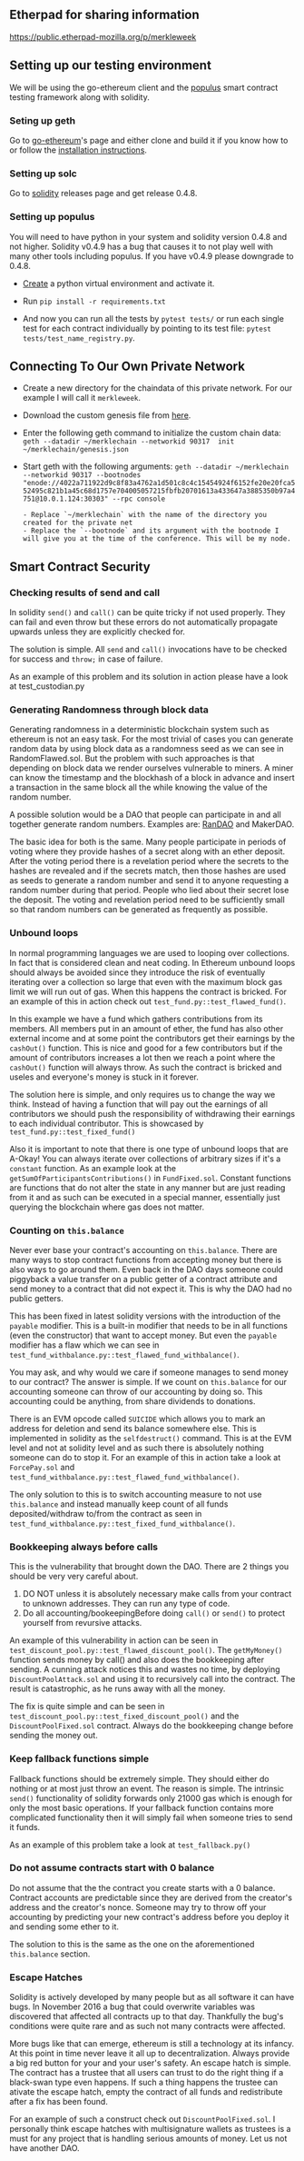 ## Etherpad for sharing information


https://public.etherpad-mozilla.org/p/merkleweek

## Setting up our testing environment

We will be using the go-ethereum client and the [populus](https://github.com/pipermerriam/populus) smart contract testing framework along with solidity.

### Seting up geth

Go to [go-ethereum](https://github.com/ethereum/go-ethereum)'s page and either clone and build it if you know how to or follow
the [installation instructions](https://github.com/ethereum/go-ethereum/wiki/Building-Ethereum).

### Setting up solc

Go to [solidity](https://github.com/ethereum/solidity/releases) releases page and get release 0.4.8.

### Setting up populus

You will need to have python in your system and solidity version 0.4.8 and not higher. Solidity v0.4.9 has a bug that causes it to not play well with many other tools including populus. If you have v0.4.9 please downgrade to 0.4.8.

- [Create](http://docs.python-guide.org/en/latest/dev/virtualenvs/) a python virtual environment and activate it.

- Run `pip install -r requirements.txt`

- And now you can run all the tests by `pytest tests/` or run each single test for each contract individually by pointing to its test file: `pytest tests/test_name_registry.py`.

## Connecting To Our Own Private Network

- Create a new directory for the chaindata of this private network. For our example I will call it `merkleweek`.

- Download the custom genesis file from [here](https://gist.github.com/LefterisJP/e008a5fc4f4fa65160b150258f16b72f).

- Enter the following geth command to initialize the custom chain data: `geth --datadir ~/merklechain --networkid 90317  init ~/merklechain/genesis.json `

- Start geth with the following arguments:
  ```geth --datadir ~/merklechain --networkid 90317 --bootnodes "enode://4022a711922d9c8f83a4762a1d501c8c4c15454924f6152fe20e20fca552495c821b1a45c68d1757e704005057215fbfb20701613a433647a3885350b97a4751@10.0.1.124:30303" --rpc console```

	  - Replace `~/merklechain` with the name of the directory you created for the private net
	  - Replace the `--bootnode` and its argument with the bootnode I will give you at the time of the conference. This will be my node.


## Smart Contract Security

### Checking results of send and call

In solidity `send()` and `call()` can be quite tricky if not used properly. They can fail and even throw but these errors do not automatically propagate upwards unless they are explicitly checked for.

The solution is simple. All `send` and `call()` invocations have to be checked for success and `throw;` in case of failure.

As an example of this problem and its solution in action please have a look at test_custodian.py

### Generating Randomness through block data

Generating randomness in a deterministic blockchain system such as ethereum is not an easy task. For the most trivial of cases you can generate random data by using block data as a randomness seed as we can see in RandomFlawed.sol. But the problem with such approaches is that depending on block data we render ourselves vulnerable to miners. A miner can know the timestamp and the blockhash of a block in advance and insert a transaction in the same block all the while knowing the value of the random number.


A possible solution would be a DAO that people can participate in and all together generate random numbers. Examples are: [RanDAO](https://github.com/randao/randao) and MakerDAO.

The basic idea for both is the same. Many people participate in periods of voting where they provide hashes of a secret along with an ether deposit. After the voting period there is a revelation period where the secrets to the hashes are revealed and if the secrets match, then those hashes are used as seeds to generate a random number and send it to anyone requesting a random number during that period. People who lied about their secret lose the deposit. The voting and revelation period need to be sufficiently small so that random numbers can be generated as frequently as possible.


### Unbound loops

In normal programming languages we are used to looping over collections. In fact that is considered clean and neat coding. In Ethereum unbound loops should always be avoided since they introduce the risk of eventually iterating over a collection so large that even with the maximum block gas limit we will run out of gas. When this happens the contract is bricked. For an example of this in action check out `test_fund.py::test_flawed_fund()`.

In this example we have a fund which gathers contributions from its members. All members put in an amount of ether, the fund has also other external income and at some point the contributors get their earnings by the `cashOut()` function. This is nice and good
for a few contributors but if the amount of contributors increases a lot then we reach a point where the `cashOut()` function will always throw. As such the contract is bricked and useles and everyone's money is stuck in it forever.

The solution here is simple, and only requires us to change the way we think. Instead of having a function that will pay out the earnings of all contributors we should push the responsibility of withdrawing their earnings to each individual contributor. This is showcased by `test_fund.py::test_fixed_fund()`

Also it is important to note that there is one type of unbound loops that are A-Okay! You can always iterate over collections of arbitrary sizes if it's a `constant` function. As an example look at the `getSumOfParticipantsContributions()` in `FundFixed.sol`. Constant functions are functions that do not alter the state in any manner but are just reading from it and as such can be executed in a special manner, essentially just querying the blockchain where gas does not matter.

### Counting on `this.balance`

Never ever base your contract's accounting on `this.balance`. There are many ways to stop contract functions from accepting money but there is also ways to go around them. Even back in the DAO days someone could piggyback a value transfer on a public getter of a contract attribute and send money to a contract that did not expect it. This is why the DAO had no public getters.

This has been fixed in latest solidity versions with the introduction of the `payable` modifier. This is a built-in modifier that needs to be in all functions (even the constructor) that want to accept money. But even the `payable` modifier has a flaw which we can see in `test_fund_withbalance.py::test_flawed_fund_withbalance()`.

You may ask, and why would we care if someone manages to send money to our contract? The answer is simple. If we count on `this.balance` for our accounting someone can throw of our accounting by doing so. This accounting could be anything, from share dividends to donations.

There is an EVM opcode called `SUICIDE` which allows you to mark an address for deletion and send its balance somewhere else. This is implemented in solidity as the `selfdestruct()` command. This is at the EVM level and not at solidity level and as such there is absolutely nothing someone can do to stop it. For an example of this in action take a look at `ForcePay.sol` and `test_fund_withbalance.py::test_flawed_fund_withbalance()`.

The only solution to this is to switch accounting measure to not use `this.balance` and instead manually keep count of all funds deposited/withdraw to/from the contract as seen in `test_fund_withbalance.py::test_fixed_fund_withbalance()`.

### Bookkeeping always before calls

This is the vulnerability that brought down the DAO. There are 2 things you should be very very careful about.

1. DO NOT unless it is absolutely necessary make calls from your contract to unknown addresses. They can run any type of code.
2. Do all accounting/bookeepingBefore doing `call()` or `send()` to protect yourself
   from revursive attacks.

An example of this vulnerability in action can be seen in `test_discount_pool.py::test_flawed_discount_pool()`. The `getMyMoney()` function sends money by call() and also does the bookkeeping after sending. A cunning attack notices this and wastes no time, by deploying `DiscountPoolAttack.sol` and using it to recursively call into the contract. The result is catastrophic, as he runs away with all the money.

The fix is quite simple and can be seen in `test_discount_pool.py::test_fixed_discount_pool()` and the `DiscountPoolFixed.sol` contract. Always do the bookkeeping change before sending the money out.


### Keep fallback functions simple

Fallback functions should be extremely simple. They should either do nothing or at most just throw an event. The reason is simple. The intrinsic `send()` functionality of solidity forwards only 21000 gas which is enough for only the most basic operations. If your fallback function contains more complicated functionality then it will simply fail when someone tries to send it funds.

As an example of this problem take a look at `test_fallback.py()`


### Do not assume contracts start with 0 balance

Do not assume that the the contract you create starts with a 0 balance. Contract accounts are predictable since they are derived from the creator's address and the creator's nonce. Someone may try to throw off your accounting by predicting your new contract's address before you deploy it and sending some ether to it.

The solution to this is the same as the one on the aforementioned `this.balance` section.

### Escape Hatches

Solidity is actively developed by many people but as all software it can have bugs. In November 2016 a bug that could overwrite variables was discovered that affected all contracts up to that day. Thankfully the bug's conditions were quite rare and as such not many contracts were affected.

More bugs like that can emerge, ethereum is still a technology at its infancy. At this point in time never leave it all up to decentralization. Always provide a big red button for your and your user's safety. An escape hatch is simple. The contract has a trustee that all users can trust to do the right thing if a black-swan type even happens. If such a thing happens the trustee can ativate the escape hatch, empty the contract of all funds and redistribute after a fix has been found.

For an example of such a construct check out `DiscountPoolFixed.sol`. I personally think escape hatches with multisignature wallets as trustees is a must for any project that is handling serious amounts of money. Let us not have another DAO.
